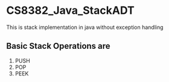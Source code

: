 # CS8382_Java_StackADT

This is stack implementation in java without exception handling

## Basic Stack Operations are

1. PUSH
2. POP
3. PEEK